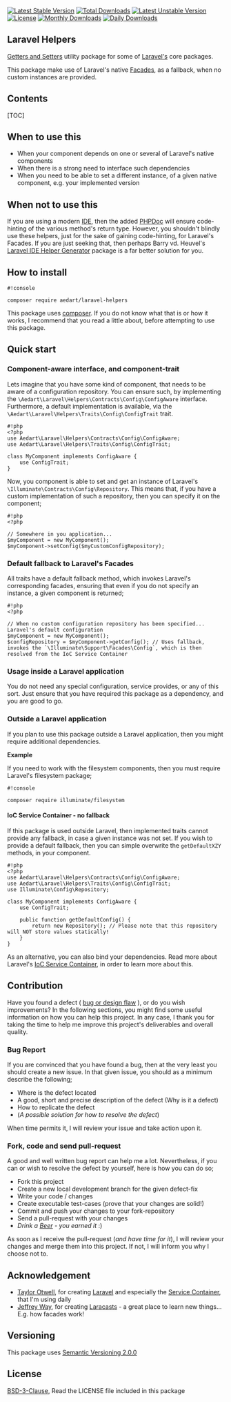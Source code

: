 [![Latest Stable Version](https://poser.pugx.org/aedart/laravel-helpers/v/stable)](https://packagist.org/packages/aedart/laravel-helpers)
[![Total Downloads](https://poser.pugx.org/aedart/laravel-helpers/downloads)](https://packagist.org/packages/aedart/laravel-helpers)
[![Latest Unstable Version](https://poser.pugx.org/aedart/laravel-helpers/v/unstable)](https://packagist.org/packages/aedart/laravel-helpers)
[![License](https://poser.pugx.org/aedart/laravel-helpers/license)](https://packagist.org/packages/aedart/laravel-helpers)
[![Monthly Downloads](https://poser.pugx.org/aedart/laravel-helpers/d/monthly)](https://packagist.org/packages/aedart/laravel-helpers)
[![Daily Downloads](https://poser.pugx.org/aedart/laravel-helpers/d/daily)](https://packagist.org/packages/aedart/laravel-helpers)

## Laravel Helpers ##

[Getters and Setters](https://en.wikipedia.org/wiki/Mutator_method) utility package for some of [Laravel's](http://laravel.com/) core packages. 

This package make use of Laravel's native [Facades](http://laravel.com/docs/5.1/facades), as a fallback, when no custom instances are provided.

## Contents ##

[TOC]

## When to use this ##

* When your component depends on one or several of Laravel's native components
* When there is a strong need to interface such dependencies 
* When you need to be able to set a different instance, of a given native component, e.g. your implemented version

## When not to use this ##

If you are using a modern [IDE](https://en.wikipedia.org/wiki/Integrated_development_environment), then the added [PHPDoc](http://www.phpdoc.org/) will ensure code-hinting of
the various method's return type. However, you shouldn't blindly use these helpers, just for the sake of gaining code-hinting, for Laravel's Facades. If you are just seeking that,
then perhaps Barry vd. Heuvel's [Laravel IDE Helper Generator](https://github.com/barryvdh/laravel-ide-helper) package is a far better solution for you.


## How to install ##

```
#!console

composer require aedart/laravel-helpers
```

This package uses [composer](https://getcomposer.org/). If you do not know what that is or how it works, I recommend that you read a little about, before attempting to use this package.

## Quick start ##

### Component-aware interface, and component-trait ###

Lets imagine that you have some kind of component, that needs to be aware of a configuration repository. You can ensure such, by implementing the `\Aedart\Laravel\Helpers\Contracts\Config\ConfigAware` interface.
Furthermore, a default implementation is available, via the `\Aedart\Laravel\Helpers\Traits\Config\ConfigTrait` trait.

```
#!php
<?php
use Aedart\Laravel\Helpers\Contracts\Config\ConfigAware;
use Aedart\Laravel\Helpers\Traits\Config\ConfigTrait;

class MyComponent implements ConfigAware {
    use ConfigTrait;
}
```

Now, you component is able to set and get an instance of Laravel's `\Illuminate\Contracts\Config\Repository`. This means that, if you have a custom implementation of such a repository, then
you can specify it on the component;

```
#!php
<?php

// Somewhere in you application...
$myComponent = new MyComponent();
$myComponent->setConfig($myCustomConfigRepository);

```

### Default fallback to Laravel's Facades ###

All traits have a default fallback method, which invokes Laravel's corresponding facades, ensuring that even if you do not specify an instance, a given component is returned;

```
#!php
<?php

// When no custom configuration repository has been specified... Laravel's default configuration 
$myComponent = new MyComponent();
$configRepository = $myComponent->getConfig(); // Uses fallback, invokes the `\Illuminate\Support\Facades\Config`, which is then resolved from the IoC Service Container 

```

### Usage inside a Laravel application ###

You do not need any special configuration, service provides, or any of this sort. Just ensure that you have required this package as a dependency, and you are good to go.

### Outside a Laravel application ###

If you plan to use this package outside a Laravel application, then you might require additional dependencies.

**Example**

If you need to work with the filesystem components, then you must require Laravel's filesystem package;

```
#!console

composer require illuminate/filesystem
```

#### IoC Service Container - no fallback ####

If this package is used outside Laravel, then implemented traits cannot provide any fallback, in case a given instance was not set. If you wish to provide a default fallback, then
you can simple overwrite the `getDefaultXZY` methods, in your component.

```
#!php
<?php
use Aedart\Laravel\Helpers\Contracts\Config\ConfigAware;
use Aedart\Laravel\Helpers\Traits\Config\ConfigTrait;
use Illuminate\Config\Repository;

class MyComponent implements ConfigAware {
    use ConfigTrait;
    
    public function getDefaultConfig() {
        return new Repository(); // Please note that this repository will NOT store values statically!
    }
}
```

As an alternative, you can also bind your dependencies. Read more about Laravel's [IoC Service Container](http://laravel.com/docs/5.1/container), in order to learn more about this.

## Contribution ##

Have you found a defect ( [bug or design flaw](https://en.wikipedia.org/wiki/Software_bug) ), or do you wish improvements? In the following sections, you might find some useful information
on how you can help this project. In any case, I thank you for taking the time to help me improve this project's deliverables and overall quality.

### Bug Report ###

If you are convinced that you have found a bug, then at the very least you should create a new issue. In that given issue, you should as a minimum describe the following;

* Where is the defect located
* A good, short and precise description of the defect (Why is it a defect)
* How to replicate the defect
* (_A possible solution for how to resolve the defect_)

When time permits it, I will review your issue and take action upon it.

### Fork, code and send pull-request ###

A good and well written bug report can help me a lot. Nevertheless, if you can or wish to resolve the defect by yourself, here is how you can do so;

* Fork this project
* Create a new local development branch for the given defect-fix
* Write your code / changes
* Create executable test-cases (prove that your changes are solid!)
* Commit and push your changes to your fork-repository
* Send a pull-request with your changes
* _Drink a [Beer](https://en.wikipedia.org/wiki/Beer) - you earned it_ :)

As soon as I receive the pull-request (_and have time for it_), I will review your changes and merge them into this project. If not, I will inform you why I choose not to.

## Acknowledgement ##

* [Taylor Otwell](https://github.com/taylorotwell), for creating [Laravel](http://laravel.com) and especially the [Service Container](http://laravel.com/docs/5.1/container), that I'm using daily
* [Jeffrey Way](https://github.com/JeffreyWay), for creating [Laracasts](https://laracasts.com/) - a great place to learn new things... E.g. how facades work!

## Versioning ##

This package uses [Semantic Versioning 2.0.0](http://semver.org/)

## License ##

[BSD-3-Clause](http://spdx.org/licenses/BSD-3-Clause), Read the LICENSE file included in this package